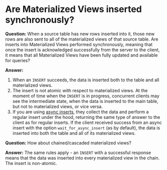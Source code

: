 # Are Materialized Views inserted synchronously?

**Question:** When a source table has new rows inserted into it, those new rows are also sent to all of the materialized views of that source table. Are inserts into Materialized Views performed synchronously, meaning that once the insert is acknowledged successfully from the server to the client, it means that all Materialized Views have been fully updated and available for queries?

**Answer:**

1. When an `INSERT` succeeds, the data is inserted both to the table and all materialized views.
2. The insert is not atomic with respect to materialized views. At the moment of time when the `INSERT` is in progress, concurrent clients may see the intermediate state, when the data is inserted to the main table, but not to materialized views, or vice versa.
3. If you are using [async inserts](https://clickhouse.com/docs/en/optimize/asynchronous-inserts/), they collect the data and perform a regular insert under the hood, returning the same type of answer to the client as for regular inserts. If the client received success from an async insert with the option `wait_for_async_insert` (as by default), the data is inserted into both the table and all of its materialized views.

**Question:** How about chained/cascaded materialized views?

**Answer:**
The same rules apply - an `INSERT` with a successful response means that the data was inserted into every materialized view in the chain. The insert is non-atomic.
